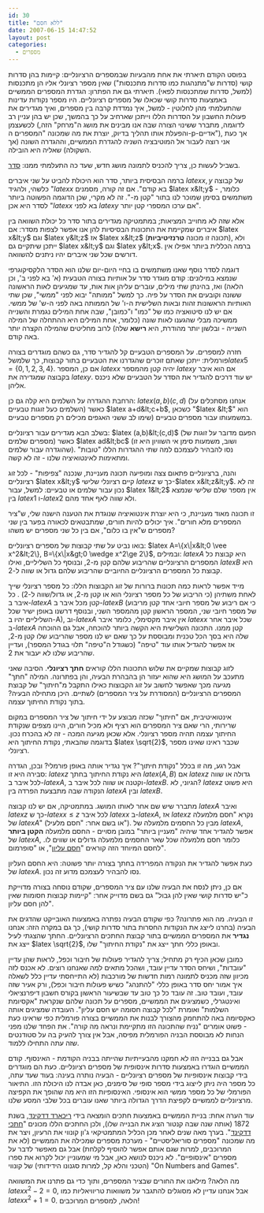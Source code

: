 ```yaml
---
id: 30
title: "ללא חסם"
date: 2007-06-15 14:47:52
layout: post
categories: 
  - מספרים
---
```

בפוסט הקודם תיארתי את אחת מהבעיות שבמספרים הרציונליים: קיימות בהן סדרות קושי (סדרות ש"מתנהגות כמו סדרות מתכנסות") שאין מספר רציונלי אליו הן מתכנסות (למשל, סדרות שמתכנסות לפאי). תיארתי גם את הפתרון: הגדרת המספרים הממשיים באמצעות סדרות קושי שכאלו של מספרים רציונליים. היו מספר נקודות עדינות שהתעלמתי מהן לחלוטין - למשל, איך נמדדת קרבה בין מספרים, ואיך מגדירים את פעולות החשבון על הסדרות הללו וייתכן שארחיב על כך בהמשך, שכן יש בהן עניין רב לכשעצמן (לדוגמה, מתברר ששינוי הצורה שבה אנו מבינים את מושג ה"מרחק" הזה, והפעלת אותו תהליך בדיוק, יוצרת את מה שמכונה "המספרים ה-p-אדיים"), אך כעת אני רוצה לעבור אל המוטיבציה השניה להגדרת הממשיים, וההגדרה השונה (אך השקולה) שאליה היא הובילה.

בשביל לעשות כן, צריך להכניס לתמונה מושג חדש, שעד כה התעלמתי ממנו: <a href="http://he.wikipedia.org/wiki/%D7%A1%D7%93%D7%A8_%D7%97%D7%9C%D7%A7%D7%99">סדר</a>.

ברמה הבסיסית ביותר, סדר הוא היכולת להביט על שני איברים $latex x,y$ של קבוצה כלשהי, ולהגיד "$latex x$ בא קודם". אם זה קורה, מסמנים $latex x&lt;y$ - כלומר, משתמשים בסימן שמוכר לנו בתור "קטן מ-". זה לא מקרי, שכן הדוגמה הפשוטה ביותר לסדר היא אכן "$latex x$ בא לפני $latex y$ אם ערכו המספרי קטן יותר".

אלא שזה לא מחוייב המציאות; במתמטיקה מגדירים בתור סדר כל יכולת השוואה בין איברים שמקיימת את התכונות הבסיסיות להן אנו אפשר לצפות מסדר: אם $latex x&lt;y$ וגם $latex y&lt;z$ אז $latex x&lt;z$ (תכונה זו מכונה <strong>טרנזיטיביות</strong>), ולא ייתכן שיתקיים גם $latex x&lt;y$ וגם $latex y&lt;x$. ברמה הכללית ביותר אפילו אין דורשים שכל שני איברים יהיו ניתנים להשוואה.

דוגמה לסדר נוסף שאנו משתמשים בו בחיי היום-יום שלנו הוא הסדר הלקסיקוגרפי שנמצא במילונים: קודם מוגדר סדר על אותיות בצורה הטבעית (א' בא לפני ב', וכן הלאה) ואז, בהינתן שתי מילים, עוברים עליהן אות אות, עד שמגיעים לאות הראשונה ששונה וקובעים את הסדר על פיה. כך למשל "ממותה" יבוא לפני "ממשי", שכן שתי האותיות הראשונות זהות ובאות השלישית ה-ו' של הממותה באה לפני ה-ש' של ממשי. אם יש לנו סיטואציה כמו של "כמו" ו"כמובן", שבה אחת המילים נגמרת והשנייה ממשיכה מבלי שהגענו לאות שונה (כלומר, אחת המילים היא ההתחלה של המילה השנייה - ובלשון יותר מהודרת, היא <strong>רישא</strong> שלה) לרוב מחליטים שהמילה הקצרה יותר באה קודם.

חזרה למספרים. על המספרים הטבעיים קל להגדיר סדר, גם כשהם מוגדרים בצורה פורמלית: ייתכן שאתם זוכרים שהגדרנו את הטבעיים בתור קבוצות, כך שלמשל$latex 5=\{0,1,2,3,4\}$. אם כן, המספר $latex x$ יהיה קטן מהמספר $latex y$ אם הוא איבר בקבוצה שמגדירה את $latex y$. יש עוד דרכים להגדיר את הסדר על הטבעיים שלא ניכנס אליהן.

הרחבת ההגדרה על השלמים היא קלה גם כן: $latex (a,b)(c,d)$ (אנחנו מסתכלים על השלמים כעל זוגות טבעיים) כאשר $latex a+d&lt;c+b$, כשכאן "$latex &lt;$"  הוא במשמעותו עבור מספרים טבעיים (שימו לב ששני האגפים מכילים רק מספרים טבעיים.

בשלב הבא מגדירים עבור רציונליים: $latex (a,b)&lt;(c,d)$ (הפעם מדובר על זוגות של מספרים שלמים) כאשר $latex ad&lt;bc$ (ושוב, משמעות סימן אי השוויון היא זו שהוגדרה עבור שלמים). נסו להבהיר לעצמכם למה שתי ההגדרות הללו "טובות" ומתאימות לאינטואיציה שלנו - זה לא קשה.

והנה, ברציונליים פתאום צצה ומופיעה תכונה מעניינת, שנכנה "צפיפות" - לכל זוג רציונליים $latex x&lt;y$ קיים רציונלי שלישי $latex z$ כך ש-$latex x&lt;z&lt;y$. זה לא נכון עבור שלמים או טבעיים: למשל, עבור $latex 1&lt;2$ אין מספר שלם שלישי שנמצא בין $latex 1$ ו-$latex 2$ ולא שווה לאף אחד מהם.

זו תכונה מאוד מעניינת, כי היא יוצרת אינטואיציה שנוגדת את הטענה הישנה שלי, ש"ציר המספרים מלא חורים". איך יכולים להיות חורים, שמתבטאים לכאורה בפער בין שני מספרים ש"אין בו כלום", אם בין כל שני מספרים יש משהו?

בואו נביט על שתי קבוצות של מספרים רציונליים: $latex A=\{x\|x&lt;0 \vee x^2&lt;2\}, B=\{x\|x&gt;0 \wedge x^2\ge 2\}$, ובמילים: $latex A$ היא קבוצת כל המספרים הרציונליים שהריבוע שלהם קטן מ-2, ובנוסף כל השליליים, ואילו $latex B$ היא קבוצת כל המספרים הרציונליים החיוביים שהריבוע שלהם גדול או שווה ל-2.

מייד אפשר לראות כמה תכונות ברורות של זוג הקבוצות הללו: כל מספר רציונלי שייך לאחת משתיהן (כי הריבוע של כל מספר רציונלי הוא או קטן מ-2, או גדול/שווה ל-2) . כל איבר ב-$latex A$ קטן מכל איבר ב-$latex B$ (כי אם ריבוע של מספר חיובי אחד קטן מריבוע של מספר חיובי שני, המספר הראשון קטן מהמספר השני, ובנוסף דרשנו באופן ישיר שכל השליליים יהיו ב-A), וב-$latex A$ אין איבר מקסימלי, כלומר איבר $latex x$ שכל איבר אחר ב-$latex A$ קטן ממנו. התכונה השלישית היא הקשה ביותר להוכחה, אבל גם ההוכחה שלה היא בסך הכל טכנית ומבוססת על כך שאם יש לנו מספר שהריבוע שלו קטן מ-2, אז אפשר להגדיל אותו עוד "טיפה" (כשגודל ה"טיפה" תלוי בגודל המספר), ועדיין שהריבוע שלנו לא יעבור את 2.

לזוג קבוצות שמקיים את שלוש התכונות הללו קוראים <strong>חתך רציונלי</strong>. הסיבה שאני מתעכב על המושג היא שהוא יעזור הן בהבהרת הבעיה, והן בפתרונה. המילה "חתך" מגיעה מכך שאפשר לחשוב על זוג הקבוצות כאילו התקבל מ"חיתוך" של קבוצת המספרים הרציונליים (המסודרת על ציר המספרים) לשתיים. היכן מתחילה הבעיה? בתוך נקודת החיתוך עצמה.

אינטואיטיבית, אם "חיתוך" שכזה מבוצע על ידי חיתוך של ציר המספרים במקום שרירותי, הרי שאם ציר המספרים הוא רציף ולא מכיל חורים, היינו מצפים שנקודת החיתוך עצמה תהיה מספר רציונלי. אלא שכאן מגיעה המכה - זה לא בהכרח נכון. בדוגמה שהבאתי, נקודת החיתוך היא $latex \sqrt{2}$, שכבר ראינו שאינו מספר רציונלי.

אבל רגע, מה זו בכלל "נקודת חיתוך"? איך נגדיר אותה באופן פורמלי? ובכן, הגדרה סבירה היא זו: $latex z$ היא נקודת החיתוך בחתך $latex (A,B)$ אם $latex z$ גדולה או שווה לכל איבר ב-$latex A$, וקטנה או שווה לכל איבר ב-$latex B$. הגיוני, לא? $latex z$ היא פשוט הנקודה שבה מתבצעת הפרדה בין $latex A$ ובין $latex B$.

מתברר שיש שם אחר לאותו המושג. במתמטיקה, אם יש לנו קבוצה $latex A$ ואיבר $latex z$ כך ש-$latex x\le z$ לכל איבר $latex x$ ב-$latex A$, אז $latex z$ נקרא "חסם מלמעלה של $latex A$" (או בשם אחר: "חסם מלעיל"). מבין כל החסמים מלמעלה של $latex A$, אפשר להגדיר אחד שיהיה "מעניין ביותר" במובן מסויים - החסם מלמעלה <strong>הקטן  ביותר</strong> של $latex A$, כלומר חסם מלמעלה שכל שאר החסמים מלמעלה גדולים או שווים לו. לחסם המיוחד הזה קוראים "<a href="http://he.wikipedia.org/wiki/%D7%97%D7%A1%D7%9D_%D7%9E%D7%9C%D7%A2%D7%99%D7%9C">חסם עליון</a>", או "סופרמום".

כעת אפשר להגדיר את הנקודה המפרידה בחתך בצורה יותר פשוטה: היא החסם העליון של $latex A$. נסו להבהיר לעצמכם מדוע זה נכון.

אם כן, ניתן לנסח את הבעיה שלנו עם ציר המספרים, שקודם נוסחה בצורה מדוייקת כ"יש סדרות קושי שאין להן גבול" גם בשם מדוייק אחר: "קיימות קבוצות חסומות שאין להן חסם עליון".

זו הבעיה. מה הוא פתרונה? כפי שקודם הבעיה נפתרה באמצעות האובייקט שהדגים את הבעיה (בחרנו לייצג את הנקודות החסרות בתור סדרות קושי), כך גם במקרה הזה: אנחנו <strong>נגדיר</strong> את המספרים הממשיים בתור קבוצת החתכים הרציונליים. החתך שהצגתי לעיל ייצג את $latex \sqrt{2}$, ובאופן כללי חתך ייצג את "נקודת החיתוך" שלו.

כמובן שכאן הכיף רק מתחיל; צריך להגדיר פעולות של חיבור וכפל, לראות שהן עדיין "עובדות", ושיחס הסדר עדיין עובד, ושהכל מתאים למה שאנחנו רוצים. לא אכנס לזה מכיוון שזה מכניס לתמונה רמות חדשות של מורכבות (לא התייחסתי עדיין כלל לשאלה איך אמור יחס סדר באופן כללי "להתנהג" כשיש פעולות חיבור וכפל), ורק אעיר שזה עובד, ועובד טוב. זה עובד כל כך טוב עד שבשיעור הראשון בקורס חשבון דיפרנציאלי ואינטגרלי, כשמציגים את הממשיים, מספרים על תכונה שלהם שנקראת "אקסיומת השלמות" ואומרת "לכל קבוצה חסומה יש חסם עליון". העובדה שמציגים אותה כאקסיומה באה להתחמק מהצורך לבנות את הממשיים בצורה פורמלית כפי שראינו כעת - פשוט אומרים "נניח שהתכונה הזו מתקיימת ונראה מה קורה". את הפחד שלנו מפני הנחות לא מבוססת הבניה הפורמלית מפיסה, אבל אין צורך להעיק בה על סטודנטים שזה עתה התחילו ללמוד.

אבל גם בבנייה הזו לא חמקנו מהבעייתיות שהייתה בבניה הקודמת - האינסוף. קודם הממשיים הוגדרו באמצעות סדרות אינסופית של מספרים רציונליים. כעת הם מוגדרים בידי קבוצות אינסופיות של מספרים רציונליים - הבעיה נותרה בעינה: בעוד שעד עתה, כל מספר היה ניתן לייצוג בידי מספר סופי של סימנים, כאן אבדה לנו היכולת הזו. התיאור הפורמלי של כל מספר ממשי הוא אינסופי. האינסופיות הזו היא מה שהופך את הקפיצה מרציונליים לממשיים לקפיצת הדרך הגדולה ביותר שאנו עוברים בכל שלבי המסע שלנו.

עוד הערה אחת: בניית הממשיים באמצעות חתכים הומצאה בידי <a href="http://he.wikipedia.org/wiki/%D7%A8%D7%99%D7%9B%D7%90%D7%A8%D7%93_%D7%93%D7%93%D7%A7%D7%99%D7%A0%D7%93">ריכארד דדקינד</a>, בשנת 1872 (אותה שנה שבה קנטור הציג את הבנייה שלו), ולכן החתכים הללו מכונים "<a href="http://he.wikipedia.org/wiki/%D7%97%D7%AA%D7%9B%D7%99_%D7%93%D7%93%D7%A7%D7%99%D7%A0%D7%93">חתכי דדקינד</a>". בערך מאה שנים לאחר מכן הכליל המתמטיקאי ג'ון קונווי את הרעיון, ויצר את מה שמכונה "מספרים סוריאליסטיים" - מערכת מספרים שמכילה את הממשיים (לא את המרוכבים, למרות שגם אותם אפשר להוסיף לקלחת)   אבל גם מאפשר לדבר על מספרים "אינסופיים". לא ניכנס לנושא כאן, אבל מי שמעוניין יכול לקרוא את ספרו (הטכני והלא קל, למרות סגנונו הידידותי) של קונווי "On Numbers and Games".

מה הלאה? מילאנו את החורים שבציר המספרים, ותוך כדי גם פתרנו את המשוואה $latex x^2-2=0$, אבל אנחנו עדיין לא מסוגלים להתגבר על משוואות טריוויאליות כמו $latex x^2+1=0$. הלאה, למספרים המרוכבים!
